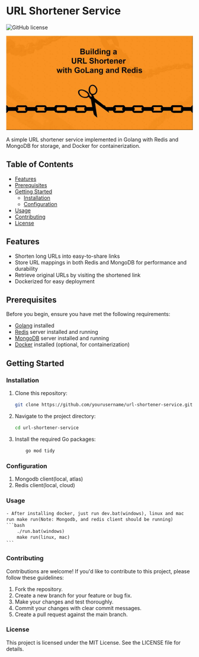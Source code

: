 # URL Shortener Service

![GitHub license](https://img.shields.io/badge/license-MIT-blue.svg)

<div align="center">
  <img src="./screenshot/banner.png" alt="App Logo" />
</div>


A simple URL shortener service implemented in Golang with Redis and MongoDB for storage, and Docker for containerization.

## Table of Contents

- [Features](#features)
- [Prerequisites](#prerequisites)
- [Getting Started](#getting-started)
  - [Installation](#installation)
  - [Configuration](#configuration)
- [Usage](#usage)
- [Contributing](#contributing)
- [License](#license)

## Features

- Shorten long URLs into easy-to-share links
- Store URL mappings in both Redis and MongoDB for performance and durability
- Retrieve original URLs by visiting the shortened link
- Dockerized for easy deployment

## Prerequisites

Before you begin, ensure you have met the following requirements:

- [Golang](https://golang.org/) installed
- [Redis](https://redis.io/) server installed and running
- [MongoDB](https://www.mongodb.com/) server installed and running
- [Docker](https://www.docker.com/) installed (optional, for containerization)

## Getting Started

### Installation

1. Clone this repository:

   ```bash
   git clone https://github.com/yourusername/url-shortener-service.git

   ```

2. Navigate to the project directory:
   ```bash
   cd url-shortener-service
   ```
3. Install the required Go packages:
   ```bash
       go mod tidy
   ```

### Configuration
1. Mongodb client(local, atlas)
2. Redis client(local, cloud)

### Usage
    - After installing docker, just run dev.bat(windows), linux and mac run make run(Note: Mongodb, and redis client should be running)
    ```bash
        ./run.bat(windows)
        make run(linux, mac)
    ```


### Contributing
Contributions are welcome! If you'd like to contribute to this project, please follow these guidelines:

1. Fork the repository.
2. Create a new branch for your feature or bug fix.
3. Make your changes and test thoroughly.
4. Commit your changes with clear commit messages.
5. Create a pull request against the main branch.

### License
This project is licensed under the MIT License. See the LICENSE file for details.


